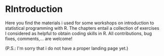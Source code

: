 # RIntroduction

Here you find the materials i used for some workshops on introduction to statistical programming with R. The chapters entail a collection of exercises I considered as helpful to obtain coding skills in R. All contributions, bug fixes, comments,... are welcome!

(P.S.: I'm sorry that i do not have a proper landing page yet.)
